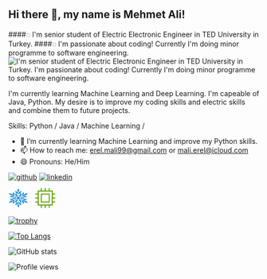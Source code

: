 ##                                                      Hi there 👋, my name is Mehmet Ali!
####◌ I'm senior student of Electric Electronic Engineer in TED University in Turkey. 
####◌ I'm passionate about coding! Currently I'm doing minor programme to software engineering.
![I'm senior student of Electric Electronic Engineer in TED University in Turkey. I'm passionate about coding! Currently I'm doing minor programme to software engineering.](https://arturssmirnovs.github.io/github-profile-readme-generator/images/banner.png)

I'm currently learning Machine Learning and Deep Learning. I'm capeable of Java, Python. My desire is to improve my coding skills and electric skills and combine them to future projects.

Skills: Python / Java / Machine Learning /

- 🌱 I’m currently learning Machine Learning and improve my Python skills. 
- 📫 How to reach me: erel.mali99@gmail.com or mali.erel@icloud.com 
- 😄 Pronouns: He/Him 


[<img src='https://cdn.jsdelivr.net/npm/simple-icons@3.0.1/icons/github.svg' alt='github' height='40'>](https://github.com/mali-erel)  [<img src='https://cdn.jsdelivr.net/npm/simple-icons@3.0.1/icons/linkedin.svg' alt='linkedin' height='40'>](https://www.linkedin.com/in/https://www.linkedin.com/in/malierel//)  

<a href='https://archiveprogram.github.com/'><img src='https://raw.githubusercontent.com/acervenky/animated-github-badges/master/assets/acbadge.gif' width='40' height='40'></a> <a href='https://docs.github.com/en/developers'><img src='https://raw.githubusercontent.com/acervenky/animated-github-badges/master/assets/devbadge.gif' width='40' height='40'></a> 

[![trophy](https://github-profile-trophy.vercel.app/?username=mali-erel)](https://github.com/ryo-ma/github-profile-trophy)

[![Top Langs](https://github-readme-stats.vercel.app/api/top-langs/?username=mali-erel)](https://github.com/anuraghazra/github-readme-stats)

![GitHub stats](https://github-readme-stats.vercel.app/api?username=mali-erel&show_icons=true)  

![Profile views](https://gpvc.arturio.dev/mali-erel)  
